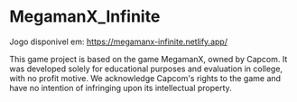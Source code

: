 # MegamanX_Infinite

Jogo disponivel em: https://megamanx-infinite.netlify.app/

This game project is based on the game MegamanX, owned by Capcom. 
It was developed solely for educational purposes and evaluation in college, with no profit motive.
We acknowledge Capcom's rights to the game and have no intention of infringing upon its intellectual property.
